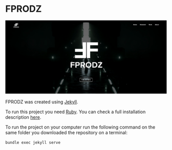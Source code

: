 # FPRODZ

<picture>
 <img alt="FPRODZ Website" src="./screenshot.png">
</picture>

FPRODZ was created using [Jekyll](https://jekyllrb.com/).

To run this project you need [Ruby](https://www.ruby-lang.org/en/). You can check a full installation description [here](https://jekyllrb.com/docs/installation/).

To run the project on your computer run the following command on the same folder you downloaded the repository on a terminal:

```bash
bundle exec jekyll serve
```